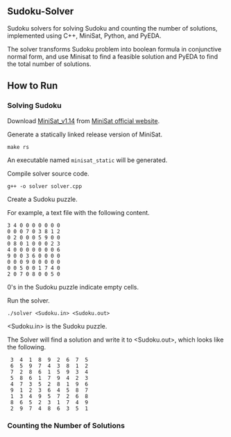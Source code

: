 ## Sudoku-Solver
Sudoku solvers for solving Sudoku and counting the number of solutions, implemented using C++, MiniSat, Python, and PyEDA.

The solver transforms Sudoku problem into boolean formula in conjunctive normal form, and use Minisat to find a feasible solution and PyEDA to find the total number of solutions.

## How to Run
### Solving Sudoku
Download [MiniSat_v1.14](http://minisat.se/downloads/MiniSat_v1.14.2006-Aug-29.src.zip) from [MiniSat official website](http://minisat.se/MiniSat.html).

Generate a statically linked release version of MiniSat.
```
make rs
```
An executable named `minisat_static` will be generated.

Compile solver source code.
```
g++ -o solver solver.cpp
```

Create a Sudoku puzzle.

For example, a text file with the following content.
```
3 4 0 0 0 0 0 0 0
0 0 0 7 0 3 8 1 2
0 2 0 0 0 5 9 0 0
0 8 0 1 0 0 0 2 3
4 0 0 0 0 0 0 0 6
9 0 0 3 6 0 0 0 0
0 0 0 9 0 0 0 0 0
0 0 5 0 0 1 7 4 0
2 0 7 0 8 0 0 5 0
```
0's in the Sudoku puzzle indicate empty cells.

Run the solver.
```
./solver <Sudoku.in> <Sudoku.out>
```
<Sudoku.in> is the Sudoku puzzle.

The Solver will find a solution and write it to <Sudoku.out>, which looks like the following.
```
 3  4  1  8  9  2  6  7  5 
 6  5  9  7  4  3  8  1  2 
 7  2  8  6  1  5  9  3  4 
 5  8  6  1  7  9  4  2  3 
 4  7  3  5  2  8  1  9  6 
 9  1  2  3  6  4  5  8  7 
 1  3  4  9  5  7  2  6  8 
 8  6  5  2  3  1  7  4  9 
 2  9  7  4  8  6  3  5  1 
```

### Counting the Number of Solutions



